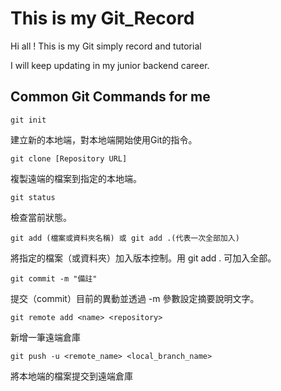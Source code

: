 # This is my Git_Record
Hi all !
This is my Git simply record and tutorial

I will keep updating in my junior backend career.

## Common Git Commands for me
`git init`

建立新的本地端，對本地端開始使用Git的指令。

`git clone [Repository URL]`

複製遠端的檔案到指定的本地端。

`git status`

檢查當前狀態。

`git add (檔案或資料夾名稱) 或 git add .(代表一次全部加入)`

將指定的檔案（或資料夾）加入版本控制。用 git add . 可加入全部。

`git commit -m "備註"`

提交（commit）目前的異動並透過 -m 參數設定摘要說明文字。

`git remote add <name> <repository>`

新增一筆遠端倉庫

`git push -u <remote_name> <local_branch_name>`

將本地端的檔案提交到遠端倉庫
